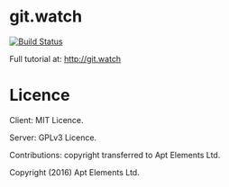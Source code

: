 # git.watch
[![Build Status](https://travis-ci.org/AptElements/git-watch.svg?branch=master)](https://travis-ci.org/AptElements/git-watch)

Full tutorial at: <http://git.watch>

# Licence

Client: MIT Licence.

Server: GPLv3 Licence.

Contributions: copyright transferred to Apt Elements Ltd.

Copyright (2016) Apt Elements Ltd.
